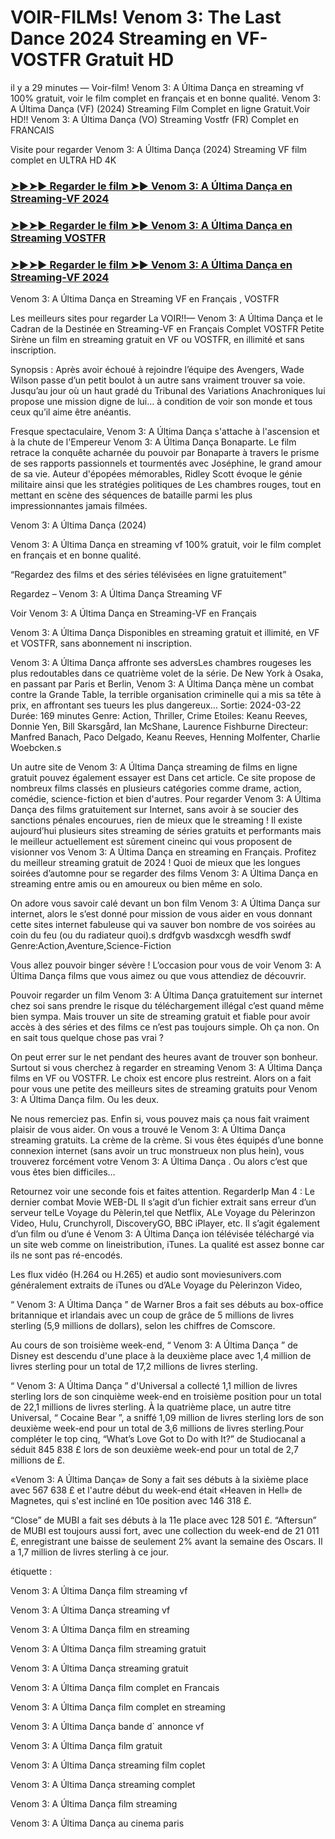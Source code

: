 #  VOIR-FILMs! Venom 3: The Last Dance 2024 Streaming en VF-VOSTFR Gratuit HD

il y a 29 minutes — Voir-film! Venom 3: A Última Dança en streaming vf 100% gratuit, voir le film complet en français et en bonne qualité. Venom 3: A Última Dança (VF) (2024) Streaming Film Complet en ligne Gratuit.Voir HD!! Venom 3: A Última Dança (VO) Streaming Vostfr (FR) Complet en FRANCAIS

Visite pour regarder Venom 3: A Última Dança (2024) Streaming VF film complet en ULTRA HD 4K

<h3><a href="https://cutt.ly/beDQ0umx">➤►➤► Regarder le film ➤► Venom 3: A Última Dança en Streaming-VF 2024</a></h3>

<h3><a href="https://cutt.ly/beDQ0umx">➤►➤► Regarder le film ➤► Venom 3: A Última Dança en Streaming VOSTFR</a></h3>

<h3><a href="https://cutt.ly/beDQ0umx">➤►➤► Regarder le film ➤► Venom 3: A Última Dança en Streaming-VF 2024</a></h3>

Venom 3: A Última Dança en Streaming VF en Français , VOSTFR

Les meilleurs sites pour regarder La VOIR!!— Venom 3: A Última Dança et le Cadran de la Destinée en Streaming-VF en Français Complet VOSTFR Petite Sirène un film en streaming gratuit en VF ou VOSTFR, en illimité et sans inscription.

Synopsis : Après avoir échoué à rejoindre l’équipe des Avengers, Wade Wilson passe d’un petit boulot à un autre sans vraiment trouver sa voie. Jusqu’au jour où un haut gradé du Tribunal des Variations Anachroniques lui propose une mission digne de lui… à condition de voir son monde et tous ceux qu’il aime être anéantis.

Fresque spectaculaire, Venom 3: A Última Dança s'attache à l'ascension et à la chute de l'Empereur Venom 3: A Última Dança Bonaparte. Le film retrace la conquête acharnée du pouvoir par Bonaparte à travers le prisme de ses rapports passionnels et tourmentés avec Joséphine, le grand amour de sa vie. Auteur d'épopées mémorables, Ridley Scott évoque le génie militaire ainsi que les stratégies politiques de Les chambres rouges, tout en mettant en scène des séquences de bataille parmi les plus impressionnantes jamais filmées.

Venom 3: A Última Dança (2024)

Venom 3: A Última Dança en streaming vf 100% gratuit, voir le film complet en français et en bonne qualité.

“Regardez des films et des séries télévisées en ligne gratuitement”

Regardez – Venom 3: A Última Dança Streaming VF

Voir Venom 3: A Última Dança en Streaming-VF en Français

Venom 3: A Última Dança Disponibles en streaming gratuit et illimité, en VF et VOSTFR, sans abonnement ni inscription.

Venom 3: A Última Dança affronte ses adversLes chambres rougeses les plus redoutables dans ce quatrième volet de la série. De New York à Osaka, en passant par Paris et Berlin, Venom 3: A Última Dança mène un combat contre la Grande Table, la terrible organisation criminelle qui a mis sa tête à prix, en affrontant ses tueurs les plus dangereux... Sortie: 2024-03-22 Durée: 169 minutes Genre: Action, Thriller, Crime Etoiles: Keanu Reeves, Donnie Yen, Bill Skarsgård, Ian McShane, Laurence Fishburne Directeur: Manfred Banach, Paco Delgado, Keanu Reeves, Henning Molfenter, Charlie Woebcken.s

Un autre site de Venom 3: A Última Dança streaming de films en ligne gratuit pouvez également essayer est Dans cet article. Ce site propose de nombreux films classés en plusieurs catégories comme drame, action, comédie, science-fiction et bien d'autres. Pour regarder Venom 3: A Última Dança des films gratuitement sur Internet, sans avoir à se soucier des sanctions pénales encourues, rien de mieux que le streaming ! Il existe aujourd’hui plusieurs sites streaming de séries gratuits et performants mais le meilleur actuellement est sûrement cineinc qui vous proposent de visionner vos Venom 3: A Última Dança en streaming en Français. Profitez du meilleur streaming gratuit de 2024 ! Quoi de mieux que les longues soirées d’automne pour se regarder des films Venom 3: A Última Dança en streaming entre amis ou en amoureux ou bien même en solo.

On adore vous savoir calé devant un bon film Venom 3: A Última Dança sur internet, alors le s’est donné pour mission de vous aider en vous donnant cette sites internet fabuleuse qui va sauver bon nombre de vos soirées au coin du feu (ou du radiateur quoi).s drdfgvb wasdxcgh wesdfh swdf Genre:Action,Aventure,Science-Fiction

Vous allez pouvoir binger sévère ! L’occasion pour vous de voir Venom 3: A Última Dança films que vous aimez ou que vous attendiez de découvrir.

Pouvoir regarder un film Venom 3: A Última Dança gratuitement sur internet chez soi sans prendre le risque du téléchargement illégal c’est quand même bien sympa. Mais trouver un site de streaming gratuit et fiable pour avoir accès à des séries et des films ce n’est pas toujours simple. Oh ça non. On en sait tous quelque chose pas vrai ?

On peut errer sur le net pendant des heures avant de trouver son bonheur. Surtout si vous cherchez à regarder en streaming Venom 3: A Última Dança films en VF ou VOSTFR. Le choix est encore plus restreint. Alors on a fait pour vous une petite des meilleurs sites de streaming gratuits pour Venom 3: A Última Dança film. Ou les deux.

Ne nous remerciez pas. Enfin si, vous pouvez mais ça nous fait vraiment plaisir de vous aider. On vous a trouvé le Venom 3: A Última Dança streaming gratuits. La crème de la crème. Si vous êtes équipés d’une bonne connexion internet (sans avoir un truc monstrueux non plus hein), vous trouverez forcément votre Venom 3: A Última Dança . Ou alors c’est que vous êtes bien difficiles…

Retournez voir une seconde fois et faites attention. RegarderIp Man 4 : Le dernier combat Movie WEB-DL Il s’agit d’un fichier extrait sans erreur d’un serveur telLe Voyage du Pèlerin,tel que Netflix, ALe Voyage du Pèlerinzon Video, Hulu, Crunchyroll, DiscoveryGO, BBC iPlayer, etc. Il s’agit également d’un film ou d’une é Venom 3: A Última Dança ion télévisée téléchargé via un site web comme on lineistribution, iTunes. La qualité est assez bonne car ils ne sont pas ré-encodés.

Les flux vidéo (H.264 ou H.265) et audio sont moviesunivers.com généralement extraits de iTunes ou d’ALe Voyage du Pèlerinzon Video,

“ Venom 3: A Última Dança ” de Warner Bros a fait ses débuts au box-office britannique et irlandais avec un coup de grâce de 5 millions de livres sterling (5,9 millions de dollars), selon les chiffres de Comscore.

Au cours de son troisième week-end, “ Venom 3: A Última Dança ” de Disney est descendu d'une place à la deuxième place avec 1,4 million de livres sterling pour un total de 17,2 millions de livres sterling.

“ Venom 3: A Última Dança ” d'Universal a collecté 1,1 million de livres sterling lors de son cinquième week-end en troisième position pour un total de 22,1 millions de livres sterling. À la quatrième place, un autre titre Universal, “ Cocaine Bear ”, a sniffé 1,09 million de livres sterling lors de son deuxième week-end pour un total de 3,6 millions de livres sterling.Pour compléter le top cinq, “What’s Love Got to Do with It?” de Studiocanal a séduit 845 838 £ lors de son deuxième week-end pour un total de 2,7 millions de £.

«Venom 3: A Última Dança» de Sony a fait ses débuts à la sixième place avec 567 638 £ et l'autre début du week-end était «Heaven in Hell» de Magnetes, qui s'est incliné en 10e position avec 146 318 £.

“Close” de MUBI a fait ses débuts à la 11e place avec 128 501 £. “Aftersun” de MUBI est toujours aussi fort, avec une collection du week-end de 21 011 £, enregistrant une baisse de seulement 2% avant la semaine des Oscars. Il a 1,7 million de livres sterling à ce jour.

étiquette :

Venom 3: A Última Dança film streaming vf

Venom 3: A Última Dança streaming vf

Venom 3: A Última Dança film en streaming

Venom 3: A Última Dança film streaming gratuit

Venom 3: A Última Dança streaming gratuit

Venom 3: A Última Dança film complet en Francais

Venom 3: A Última Dança film complet en streaming

Venom 3: A Última Dança bande d` annonce vf

Venom 3: A Última Dança film gratuit

Venom 3: A Última Dança streaming film coplet

Venom 3: A Última Dança streaming complet

Venom 3: A Última Dança film streaming

Venom 3: A Última Dança au cinema paris
